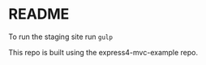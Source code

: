 # README

To run the staging site run `gulp`

This repo is built using the express4-mvc-example repo.
